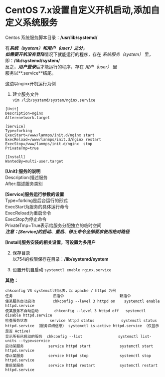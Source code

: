 # CentOS 7.x设置自定义开机启动,添加自定义系统服务

Centos 系统服务脚本目录：**/usr/lib/systemd/**

有***系统（system）***和***用户（user）***之分，  
如需要开机***没有登陆***情况下就能运行的程序，存在 *系统服务（system）* 里，即：**/lib/systemd/system/**   
反之，***用户登录***后才能运行的程序，存在 *用户（user）* 里  
服务以**.service**结尾。  

这边以nginx开机运行为例

1. 建立服务文件   
`vim /lib/systemd/system/nginx.service`   
```shell
[Unit]  
Description=nginx  
After=network.target  
   
[Service]  
Type=forking  
ExecStart=/www/lanmps/init.d/nginx start  
ExecReload=/www/lanmps/init.d/nginx restart  
ExecStop=/www/lanmps/init.d/nginx  stop  
PrivateTmp=true  
   
[Install]  
WantedBy=multi-user.target
```
**[Unit]:服务的说明**  
Description:描述服务  
After:描述服务类别  

**[Service]服务运行参数的设置**  
Type=forking是后台运行的形式  
ExecStart为服务的具体运行命令   
ExecReload为重启命令   
ExecStop为停止命令    
PrivateTmp=True表示给服务分配独立的临时空间   
***注意：[Service]的启动、重启、停止命令全部要求使用绝对路径***

**[Install]服务安装的相关设置，可设置为多用户**   

2. 保存目录   
以754的权限保存在目录：**/lib/systemd/system**   

3. 设置开机自启动
`systemctl enable nginx.service`

**其他：**
```shell
chkconfig VS systemctl对比表，以 apache / httpd 为例
任务					旧指令							新指令
使某服务自动启动		chkconfig --level 3 httpd on	systemctl enable httpd.service
使某服务不自动启动		chkconfig --level 3 httpd off	systemctl disable httpd.service
检查服务状态			service httpd status			systemctl status httpd.service （服务详细信息） systemctl is-active httpd.service （仅显示是否 Active)
显示所有已启动的服务	chkconfig --list				systemctl list-units --type=service
启动某服务			service httpd start				systemctl start httpd.service
停止某服务			service httpd stop				systemctl stop httpd.service
重启某服务			service httpd restart			systemctl restart httpd.service
```